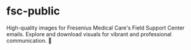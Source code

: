 # fsc-public
High-quality images for Fresenius Medical Care's Field Support Center emails. Explore and download visuals for vibrant and professional communication. 🌟
